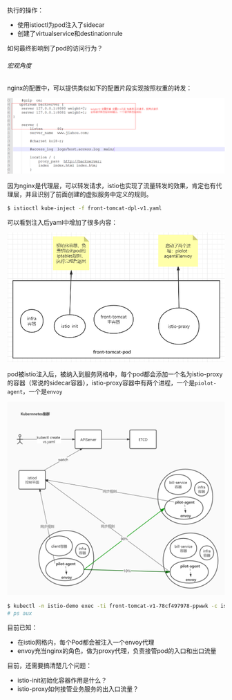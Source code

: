执行的操作：

- 使用istioctl为pod注入了sidecar
- 创建了virtualservice和destinationrule

如何最终影响到了pod的访问行为？

###### 宏观角度

nginx的配置中，可以提供类似如下的配置片段实现按照权重的转发：

![](images\nginx-weight.png)

因为nginx是代理层，可以转发请求，istio也实现了流量转发的效果，肯定也有代理层，并且识别了前面创建的虚拟服务中定义的规则。



```bash
$ istioctl kube-inject -f front-tomcat-dpl-v1.yaml
```

可以看到注入后yaml中增加了很多内容：

![](images\inject.jpg)





pod被istio注入后，被纳入到服务网格中，每个pod都会添加一个名为istio-proxy的容器（常说的sidecar容器），istio-proxy容器中有两个进程，一个是`piolot-agent`，一个是`envoy`



![](images\ll-3.jpg)

```bash
$ kubectl -n istio-demo exec -ti front-tomcat-v1-78cf497978-ppwwk -c istio-proxy bash
# ps aux
```



目前已知：

- 在istio网格内，每个Pod都会被注入一个envoy代理
- envoy充当nginx的角色，做为proxy代理，负责接管pod的入口和出口流量

目前，还需要搞清楚几个问题：

- istio-init初始化容器作用是什么？
- istio-proxy如何接管业务服务的出入口流量？


